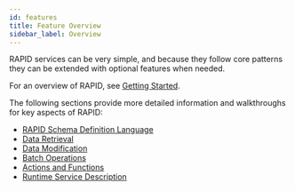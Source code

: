 ```yaml
---
id: features
title: Feature Overview
sidebar_label: Overview
---
```


RAPID services can be very simple,
and because they follow core patterns they can be extended with optional features when needed.

For an overview of RAPID, see [Getting Started](../rapid-pro.md).

The following sections provide more detailed information and walkthroughs for key aspects of RAPID:

- [RAPID Schema Definition Language](../rsdl/rapid-pro-rsdl-intro.md)
- [Data Retrieval](../rapid-pro-read.md)
- [Data Modification](../rapid-pro-data_modification.md)
- [Batch Operations](./rapid-pro-batch.md)
- [Actions and Functions](../rapid-pro-operations.md)
- [Runtime Service Description](./rapid-pro-resource_description.md)

<!--
-   [Asynchronous Requests](./rapid-pro-asynchronous_requests.md)
-   [Delta Queries](./rapid-pro-delta_queries.md)
-   [Delta Updates](./rapid-pro-delta_updates.md)
-   [Aggregation Extensions](./rapid-pro-aggregation_extensions.md)
-->
